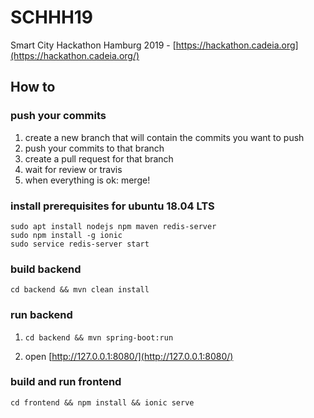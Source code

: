 # SCHHH19
Smart City Hackathon Hamburg 2019 - [https://hackathon.cadeia.org](https://hackathon.cadeia.org/)

## How to

### push your commits
1. create a new branch that will contain the commits you want to push
2. push your commits to that branch
3. create a pull request for that branch
4. wait for review or travis
5. when everything is ok: merge!

### install prerequisites for ubuntu 18.04 LTS
```
sudo apt install nodejs npm maven redis-server
sudo npm install -g ionic 
sudo service redis-server start
```

### build backend
```
cd backend && mvn clean install
```

### run backend
1. ```
   cd backend && mvn spring-boot:run
   ```
2. open [http://127.0.0.1:8080/](http://127.0.0.1:8080/)

### build and run frontend
```
cd frontend && npm install && ionic serve
```

